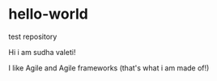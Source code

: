 # hello-world
test repository

Hi i am sudha valeti!

I like Agile and Agile frameworks (that's what i am made of!)
